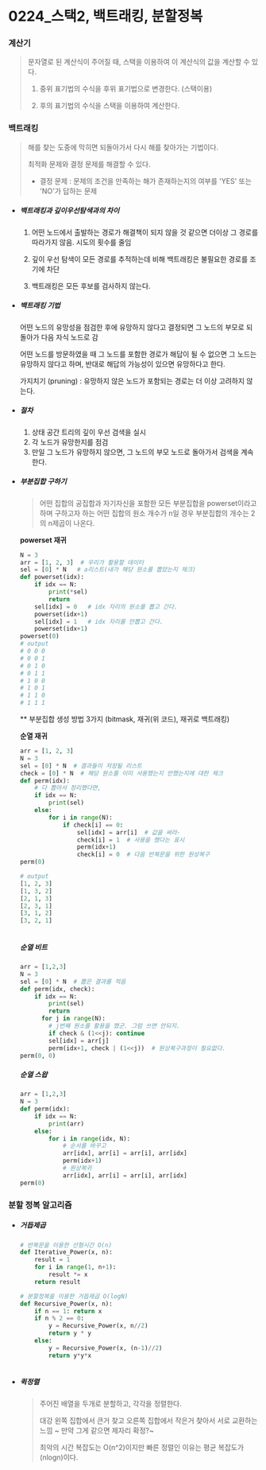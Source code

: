 # 0224_스택2, 백트래킹, 분할정복

### 계산기

>  문자열로 된 계산식이 주어질 때, 스택을 이용하여 이 계산식의 값을 계산할 수 있다.
>
> 1) 중위 표기법의 수식을 후위 표기법으로 변경한다. (스택이용)
>
> 2) 후의 표기법의 수식을 스택을 이용하여 계산한다.



### 백트래킹

> 해를 찾는 도중에 막히면 되돌아가서 다시 해를 찾아가는 기법이다.
>
> 최적화 문제와 결정 문제를 해결할 수 있다.
>
> - 결정 문제 : 문제의 조건을 만족하는 해가 존재하는지의 여부를 'YES' 또는 'NO'가 답하는 문제 

- ##### 백트래킹과 깊이우선탐색과의 차이

  1) 어떤 노드에서 출발하는 경로가 해결책이 되지 않을 것 같으면 더이상 그 경로를 따라가지 않음. 시도의 횟수를 줄임

  2) 깊이 우선 탐색이 모든 경로를 추적하는데 비해 백트래킹은 불필요한 경로를 조기에 차단

  3) 백트래킹은 모든 후보를 검사하지 않는다.

- ##### 백트래킹 기법

  어떤 노드의 유망성을 점검한 후에 유망하지 않다고 결정되면 그 노드의 부모로 되돌아가 다음 자식 노드로 감

  어떤 노드를 방문하였을 때 그 노드를 포함한 경로가 해답이 될 수 없으면 그 노드는 유망하지 않다고 하며, 반대로 해답의 가능성이 있으면 유망하다고 한다.

  가지치기 (pruning) : 유망하지 않은 노드가 포함되는 경로는 더 이상 고려하지 않는다.

- ##### 절차

  1. 상태 공간 트리의 깊이 우선 검색을 실시
  2. 각 노드가 유망한지를 점검
  3. 만일 그 노드가 유망하지 않으면, 그 노드의 부모 노드로 돌아가서 검색을 계속한다.

- ##### 부분집합 구하기

  > 어떤 집합의 공집합과 자기자신을 포함한 모든 부분집합을 powerset이라고 하며 구하고자 하는 어떤 집합의 원소 개수가 n일 경우 부분집합의 개수는 2의 n제곱이 나온다.

  **powerset 재귀**

  ```python
  N = 3
  arr = [1, 2, 3]  # 우리가 활용할 데이터
  sel = [0] * N   # a리스트(내가 해당 원소를 뽑았는지 체크)
  def powerset(idx):
      if idx == N:
          print(*sel)
          return
      sel[idx] = 0   # idx 자리의 원소를 뽑고 간다.
      powerset(idx+1)
      sel[idx] = 1   # idx 자리를 안뽑고 간다.
      powerset(idx+1)
  powerset(0)
  # output
  # 0 0 0
  # 0 0 1
  # 0 1 0
  # 0 1 1
  # 1 0 0 
  # 1 0 1
  # 1 1 0
  # 1 1 1
  ```

  ** 부분집합 생성 방법 3가지 (bitmask, 재귀(위 코드), 재귀로 백트래킹)

  **순열 재귀**

  ```python
  arr = [1, 2, 3]
  N = 3
  sel = [0] * N  # 결과들이 저장될 리스트
  check = [0] * N  # 해당 원소를 이미 사용했는지 안했는지에 대한 체크
  def perm(idx):
      # 다 뽑아서 정리했다면,
      if idx == N:
          print(sel)
      else:
          for i in range(N):
              if check[i] == 0:
                  sel[idx] = arr[i]  # 값을 써라-
                  check[i] = 1  # 사용을 했다는 표시
                  perm(idx+1)
                  check[i] = 0  # 다음 반복문을 위한 원상복구
  perm(0)
  
  # output
  [1, 2, 3]
  [1, 3, 2]
  [2, 1, 3]
  [2, 3, 1]
  [3, 1, 2]
  [3, 2, 1]
                  
  ```

  ##### 순열 비트

  ```python
  arr = [1,2,3]
  N = 3
  sel = [0] * N  # 뽑은 결과를 적음
  def perm(idx, check):
      if idx == N:
          print(sel)
          return
     	for j in range(N):
          # j번째 원소를 활용을 했군. 그럼 쓰면 안되지.
          if check & (1<<j): continue
          sel[idx] = arr[j]
          perm(idx+1, check | (1<<j))  # 원상복구과정이 필요없다.
  perm(0, 0)
  ```

  ##### 순열 스왑

  ```python
  arr = [1,2,3]
  N = 3
  def perm(idx):
      if idx == N:
          print(arr)
      else:
          for i in range(idx, N):
              # 순서를 바꾸고
              arr[idx], arr[i] = arr[i], arr[idx]
              perm(idx+1)
              # 원상복귀
              arr[idx], arr[i] = arr[i], arr[idx]
  perm(0)
  ```



### 분할 정복 알고리즘

- ##### 거듭제곱

  ```python
  # 반복문을 이용한 선형시간 O(n)
  def Iterative_Power(x, n):
      result = 1
      for i in range(1, n+1):
          result *= x
      return result
  
  # 분할정복을 이용한 거듭제곱 O(logN)
  def Recursive_Power(x, n):
      if n == 1: return x
      if n % 2 == 0:
          y = Recursive_Power(x, n//2)
          return y * y
      else:
          y = Recursive_Power(x, (n-1)//2)
          return y*y*x
      
  ```

- ##### 퀵정렬

  > 주어진 배열을 두개로 분할하고, 각각을 정렬한다. 
  >
  > 대강 왼쪽 집합에서 큰거 찾고 오른쪽 집합에서 작은거 찾아서 서로 교환하는 느낌 ~ 만약 그게 같으면 제자리 확정?~
  >
  > 최악의 시간 복잡도는 O(n^2)이지만 빠른 정렬인 이유는 평균 복잡도가 (nlogn)이다.

  

